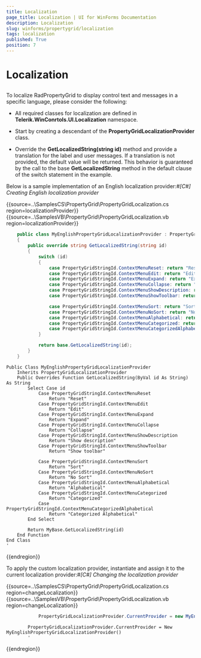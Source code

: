 ```yaml
---
title: Localization
page_title: Localization | UI for WinForms Documentation
description: Localization
slug: winforms/propertygrid/localization
tags: localization
published: True
position: 7
---
```


# Localization



## 

To localize RadPropertyGrid to display control text and messages in a specific language, please consider the following:
        

* All required classes for localization are defined in __Telerik.WinConrtols.UI.Localization__ namespace.
            

* Start by creating a descendant of the __PropertyGridLocalizationProvider__ class.
            

* Override the __GetLocalizedString(string id)__ method and provide a translation for the label
              and user messages. If a translation is not provided, the default value will be returned. This behavior is guaranteed
              by the call to the base __GetLocalizedString__ method in the default clause of the switch statement
              in the example.
            

Below is a sample implementation of an English localization provider:#_[C#] Creating English localization provider_

	



{{source=..\SamplesCS\PropertyGrid\PropertyGridLocalization.cs region=localizationProvider}} 
{{source=..\SamplesVB\PropertyGrid\PropertyGridLocalization.vb region=localizationProvider}} 

````C#
    public class MyEnglishPropertyGridLocalizationProvider : PropertyGridLocalizationProvider
    {
        public override string GetLocalizedString(string id)
        {
            switch (id)
            {
                case PropertyGridStringId.ContextMenuReset: return "Reset";
                case PropertyGridStringId.ContextMenuEdit: return "Edit";
                case PropertyGridStringId.ContextMenuExpand: return "Expand";
                case PropertyGridStringId.ContextMenuCollapse: return "Collapse";
                case PropertyGridStringId.ContextMenuShowDescription: return "Show description";
                case PropertyGridStringId.ContextMenuShowToolbar: return "Show toolbar";

                case PropertyGridStringId.ContextMenuSort: return "Sorta";
                case PropertyGridStringId.ContextMenuNoSort: return "No Sort";
                case PropertyGridStringId.ContextMenuAlphabetical: return "Alphabetical";
                case PropertyGridStringId.ContextMenuCategorized: return "Categorized";
                case PropertyGridStringId.ContextMenuCategorizedAlphabetical: return "Categorized Alphabetical";
            }

            return base.GetLocalizedString(id);
        }
    }
````
````VB.NET
Public Class MyEnglishPropertyGridLocalizationProvider
    Inherits PropertyGridLocalizationProvider
    Public Overrides Function GetLocalizedString(ByVal id As String) As String
        Select Case id
            Case PropertyGridStringId.ContextMenuReset
                Return "Reset"
            Case PropertyGridStringId.ContextMenuEdit
                Return "Edit"
            Case PropertyGridStringId.ContextMenuExpand
                Return "Expand"
            Case PropertyGridStringId.ContextMenuCollapse
                Return "Collapse"
            Case PropertyGridStringId.ContextMenuShowDescription
                Return "Show description"
            Case PropertyGridStringId.ContextMenuShowToolbar
                Return "Show toolbar"

            Case PropertyGridStringId.ContextMenuSort
                Return "Sort"
            Case PropertyGridStringId.ContextMenuNoSort
                Return "No Sort"
            Case PropertyGridStringId.ContextMenuAlphabetical
                Return "Alphabetical"
            Case PropertyGridStringId.ContextMenuCategorized
                Return "Categorized"
            Case PropertyGridStringId.ContextMenuCategorizedAlphabetical
                Return "Categorized Alphabetical"
        End Select

        Return MyBase.GetLocalizedString(id)
    End Function
End Class
'
````

{{endregion}} 




To apply the custom localization provider, instantiate and assign it to the current localization provider:#_[C#] Changing the localization provider_

	



{{source=..\SamplesCS\PropertyGrid\PropertyGridLocalization.cs region=changeLocalization}} 
{{source=..\SamplesVB\PropertyGrid\PropertyGridLocalization.vb region=changeLocalization}} 

````C#
            PropertyGridLocalizationProvider.CurrentProvider = new MyEnglishPropertyGridLocalizationProvider();
````
````VB.NET
        PropertyGridLocalizationProvider.CurrentProvider = New MyEnglishPropertyGridLocalizationProvider()
        '
````

{{endregion}} 



